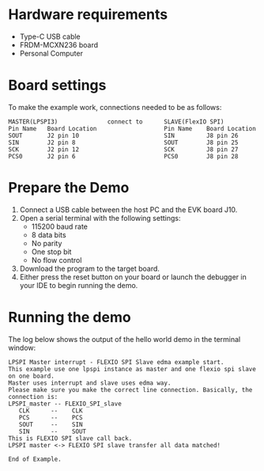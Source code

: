 Hardware requirements
=====================
- Type-C USB cable
- FRDM-MCXN236 board
- Personal Computer

Board settings
============
To make the example work, connections needed to be as follows:
~~~~~~~~~~~~~~~~~~~~~~~~~~~~~~~~~~~~~~~~~~~~~~~~~~~~~~~~~~~~~~~~~~~~~~
MASTER(LPSPI3)              connect to      SLAVE(FlexIO SPI)
Pin Name   Board Location                   Pin Name    Board Location
SOUT       J2 pin 10                        SIN         J8 pin 26
SIN        J2 pin 8                         SOUT        J8 pin 25
SCK        J2 pin 12                        SCK         J8 pin 27
PCS0       J2 pin 6                         PCS0        J8 pin 28
~~~~~~~~~~~~~~~~~~~~~~~~~~~~~~~~~~~~~~~~~~~~~~~~~~~~~~~~~~~~~~~~~~~~~~

Prepare the Demo
================
1.  Connect a USB cable between the host PC and the EVK board J10.
2.  Open a serial terminal with the following settings:
    - 115200 baud rate
    - 8 data bits
    - No parity
    - One stop bit
    - No flow control
3.  Download the program to the target board.
4.  Either press the reset button on your board or launch the debugger in your IDE to begin running the demo.

Running the demo
================
The log below shows the output of the hello world demo in the terminal window:
~~~~~~~~~~~~~~~~~~~~~~~~~~~~~~~~~~~
LPSPI Master interrupt - FLEXIO SPI Slave edma example start.
This example use one lpspi instance as master and one flexio spi slave on one board.
Master uses interrupt and slave uses edma way.
Please make sure you make the correct line connection. Basically, the connection is: 
LPSPI_master -- FLEXIO_SPI_slave   
   CLK      --    CLK  
   PCS      --    PCS  
   SOUT     --    SIN  
   SIN      --    SOUT 
This is FLEXIO SPI slave call back.
LPSPI master <-> FLEXIO SPI slave transfer all data matched!

End of Example. 
~~~~~~~~~~~~~~~~~~~~~~~~~~~~~~~~~~~
